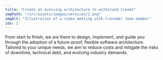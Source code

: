 ```yaml
---
title: "Create an evolving architecture to withstand trends"
imgPath: "/src/assets/images/services/2.png"
imgAlt: "Illustration of a video meeting with Crocoder team member"
idx: 2
---
```


From start to finish, we are there to design, implement, and guide you through the adoption of a future-proof, flexible software architecture. Tailored to your unique needs, we aim to reduce costs and mitigate the risks of downtime, technical debt, and evolving industry demands.
